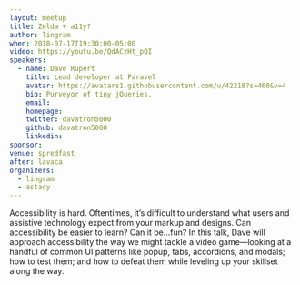 ```yaml
---
layout: meetup
title: Zelda + a11y?
author: lingram
when: 2018-07-17T19:30:00-05:00
video: https://youtu.be/QdACzHt_pQI
speakers:
  - name: Dave Rupert
    title: Lead developer at Paravel
    avatar: https://avatars1.githubusercontent.com/u/42218?s=460&v=4
    bio: Purveyor of tiny jQueries.
    email:
    homepage:
    twitter: davatron5000
    github: davatron5000
    linkedin:
sponsor:
venue: spredfast
after: lavaca
organizers:
  - lingram
  - astacy
---
```


Accessibility is hard. Oftentimes, it’s difficult to understand what users and assistive technology expect from your markup and designs. Can accessibility be easier to learn? Can it be&hellip;fun? In this talk, Dave will approach accessibility the way we might tackle a video game—looking at a handful of common UI patterns like popup, tabs, accordions, and modals; how to test them; and how to defeat them while leveling up your skillset along the way.
